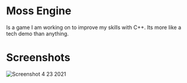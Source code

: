 # Moss Engine
Is a game I am working on to improve my skills with C++.
Its more like a tech demo than anything.

# Screenshots

![Screenshot 4 23 2021](https://github.com/cellos51/SDL-Game/blob/main/screenshots/2.PNG?raw=true)
